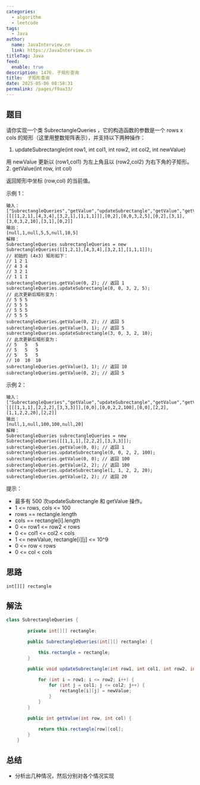 ```yaml
---
categories: 
  - algorithm
  - leetcode
tags: 
  - Java
author: 
  name: JavaInterview.cn
  link: https://JavaInterview.cn
titleTag: Java
feed: 
  enable: true
description: 1476. 子矩形查询
title:  子矩形查询
date: 2025-05-06 08:58:31
permalink: /pages/f9aa33/
---
```


## 题目

请你实现一个类 SubrectangleQueries ，它的构造函数的参数是一个 rows x cols 的矩形（这里用整数矩阵表示），并支持以下两种操作：

1. updateSubrectangle(int row1, int col1, int row2, int col2, int newValue)

用 newValue 更新以 (row1,col1) 为左上角且以 (row2,col2) 为右下角的子矩形。
2. getValue(int row, int col)

返回矩形中坐标 (row,col) 的当前值。


示例 1：

    输入：
    ["SubrectangleQueries","getValue","updateSubrectangle","getValue","getValue","updateSubrectangle","getValue","getValue"]
    [[[[1,2,1],[4,3,4],[3,2,1],[1,1,1]]],[0,2],[0,0,3,2,5],[0,2],[3,1],[3,0,3,2,10],[3,1],[0,2]]
    输出：
    [null,1,null,5,5,null,10,5]
    解释：
    SubrectangleQueries subrectangleQueries = new SubrectangleQueries([[1,2,1],[4,3,4],[3,2,1],[1,1,1]]);  
    // 初始的 (4x3) 矩形如下：
    // 1 2 1
    // 4 3 4
    // 3 2 1
    // 1 1 1
    subrectangleQueries.getValue(0, 2); // 返回 1
    subrectangleQueries.updateSubrectangle(0, 0, 3, 2, 5);
    // 此次更新后矩形变为：
    // 5 5 5
    // 5 5 5
    // 5 5 5
    // 5 5 5
    subrectangleQueries.getValue(0, 2); // 返回 5
    subrectangleQueries.getValue(3, 1); // 返回 5
    subrectangleQueries.updateSubrectangle(3, 0, 3, 2, 10);
    // 此次更新后矩形变为：
    // 5   5   5
    // 5   5   5
    // 5   5   5
    // 10  10  10
    subrectangleQueries.getValue(3, 1); // 返回 10
    subrectangleQueries.getValue(0, 2); // 返回 5
示例 2：

    输入：
    ["SubrectangleQueries","getValue","updateSubrectangle","getValue","getValue","updateSubrectangle","getValue"]
    [[[[1,1,1],[2,2,2],[3,3,3]]],[0,0],[0,0,2,2,100],[0,0],[2,2],[1,1,2,2,20],[2,2]]
    输出：
    [null,1,null,100,100,null,20]
    解释：
    SubrectangleQueries subrectangleQueries = new SubrectangleQueries([[1,1,1],[2,2,2],[3,3,3]]);
    subrectangleQueries.getValue(0, 0); // 返回 1
    subrectangleQueries.updateSubrectangle(0, 0, 2, 2, 100);
    subrectangleQueries.getValue(0, 0); // 返回 100
    subrectangleQueries.getValue(2, 2); // 返回 100
    subrectangleQueries.updateSubrectangle(1, 1, 2, 2, 20);
    subrectangleQueries.getValue(2, 2); // 返回 20


提示：

* 最多有 500 次updateSubrectangle 和 getValue 操作。
* 1 <= rows, cols <= 100
* rows == rectangle.length
* cols == rectangle[i].length
* 0 <= row1 <= row2 < rows
* 0 <= col1 <= col2 < cols
* 1 <= newValue, rectangle[i][j] <= 10^9
* 0 <= row < rows
* 0 <= col < cols

## 思路

    int[][] rectangle

## 解法
```java
class SubrectangleQueries {
		
		private int[][] rectangle;

	    public SubrectangleQueries(int[][] rectangle) {

	    	this.rectangle = rectangle;
	    }
	    
	    public void updateSubrectangle(int row1, int col1, int row2, int col2, int newValue) {

	    	for (int i = row1; i <= row2; i++) {
				for (int j = col1; j <= col2; j++) {
					rectangle[i][j] = newValue;
				}
			}
	    }
	    
	    public int getValue(int row, int col) {

	    	return this.rectangle[row][col];
	    }
	}

```

## 总结

- 分析出几种情况，然后分别对各个情况实现 
